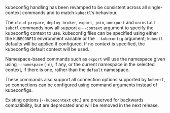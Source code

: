 <!-- markdownlint-disable MD041 -->
kubeconfig handling has been revamped to be consistent across all
single-context commands and to match `kubectl`’s behaviour.

The `cloud-prepare`, `deploy-broker`, `export`, `join`, `unexport` and
`uninstall` `subctl` commands now all support a `--context` argument
to specify the kubeconfig context to use. kubeconfig files can be
specified using either the `KUBECONFIG` environment variable or the
`--kubeconfig` argument; `kubectl` defaults will be applied if
configured. If no context is specified, the kubeconfig default context
will be used.

Namespace-based commands such as `export` will use the namespace given
using `--namespace` (`-n`), if any, or the current namespace in the
selected context, if there is one, rather than the `default`
namespace.

These commands also support all connection options supported by
`kubectl`, so connections can be configured using command arguments
instead of kubeconfigs.

Existing options (`--kubecontext` etc.) are preserved for backwards
compatibility, but are deprecated and will be removed in the next
release.
